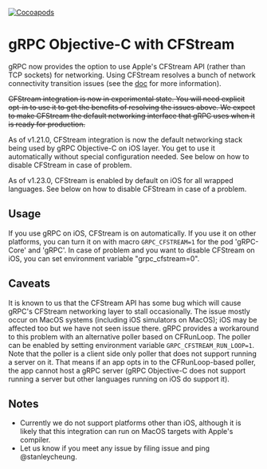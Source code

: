[![Cocoapods](https://img.shields.io/cocoapods/v/gRPC.svg)](https://cocoapods.org/pods/gRPC)
# gRPC Objective-C with CFStream

gRPC now provides the option to use Apple's CFStream API (rather than TCP
sockets) for networking. Using CFStream resolves a bunch of network connectivity transition issues
(see the [doc](https://github.com/grpc/grpc/blob/master/src/objective-c/NetworkTransitionBehavior.md)
for more information).

<s>CFStream integration is now in experimental state. You will need explicit opt-in to use it to get
the benefits of resolving the issues above. We expect to make CFStream the default networking
interface that gRPC uses when it is ready for production.</s>

As of v1.21.0, CFStream integration is now the default networking stack being used by gRPC
Objective-C on iOS layer. You get to use it automatically without special configuration needed. See
below on how to disable CFStream in case of problem.

As of v1.23.0, CFStream is enabled by default on iOS for all wrapped languages. See below on how to
disable CFStream in case of a problem.

## Usage
If you use gRPC on iOS, CFStream is on automatically. If you use it on other
platforms, you can turn it on with macro `GRPC_CFSTREAM=1` for the pod 'gRPC-Core' and 'gRPC'. In
case of problem and you want to disable CFStream on iOS, you can set environment variable
"grpc\_cfstream=0".

## Caveats
It is known to us that the CFStream API has some bug which will cause gRPC's CFStream networking
layer to stall occasionally. The issue mostly occur on MacOS systems (including iOS simulators on
MacOS); iOS may be affected too but we have not seen issue there. gRPC provides a workaround to this
problem with an alternative poller based on CFRunLoop. The poller can be enabled by setting
environment variable `GRPC_CFSTREAM_RUN_LOOP=1`. Note that the poller is a client side only poller
that does not support running a server on it. That means if an app opts in to the CFRunLoop-based
poller, the app cannot host a gRPC server (gRPC Objective-C does not support running a server but
other languages running on iOS do support it).

## Notes

- Currently we do not support platforms other than iOS, although it is likely that this integration
  can run on MacOS targets with Apple's compiler.
- Let us know if you meet any issue by filing issue and ping @stanleycheung.
